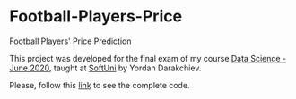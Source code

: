 # Football-Players-Price
Football Players' Price Prediction

This project was developed for the final exam of my course [Data Science - June 2020](https://softuni.bg/trainings/2779/data-science-june-2020), taught at [SoftUni](https://softuni.bg/) by Yordan Darakchiev.


Please, follow this [link](https://nbviewer.jupyter.org/github/mibarar/Football-Players-Price/blob/main/DataScience_Project_v2.ipynb) to see the complete code.
